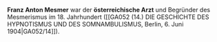 
**Franz Anton Mesmer** war der **österreichische Arzt** und Begründer des Mesmerismus im 18. Jahrhundert ([[GA052 (14.) DIE GESCHICHTE DES HYPNOTISMUS UND DES SOMNAMBULISMUS, Berlin, 6. Juni 1904|GA052/14]]).
